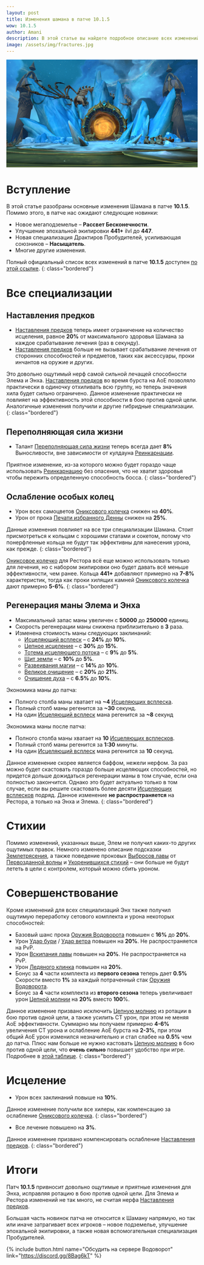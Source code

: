 ```yaml
---    
layout: post
title: Изменения шамана в патче 10.1.5
wow: 10.1.5
author: Amani
description: В этой статье вы найдете подробное описание всех изменений Шамана в патче 10.1.
image: /assets/img/fractures.jpg
---
```


<p align="center">
<img src="/assets/img/fractures.jpg"> 
</p>

# Вступление

В этой статье разобраны основные изменения Шамана в патче **10.1.5**. Помимо этого, в патче нас ожидают следующие новинки:

* Новое мегаподземелье – **Рассвет Бесконечности**.
* Улучшение эпохальной экипировки **441+** ilvl до **447**.
* Новая специализация Драктиров Пробудителей, усиливающая союзников – **Насыщатель**.
* Многие другие изменения.

Полный официальный список всех изменений в патче **10.1.5** доступен [по этой ссылке](https://worldofwarcraft.blizzard.com/en-us/news/23968772/dragonflight-fractures-in-time-content-update-notes).
{: class="bordered"}

 <!--more-->

# Все специализации

## Наставления предков

* [Наставления предков](https://ru.wowhead.com/spell=108281) теперь имеет ограничение на количество исцеления, равное **20%** от максимального здоровья Шамана за каждое срабатывание лечения (раз в секунду).
* [Наставления предков](https://ru.wowhead.com/spell=108281) больше не вызывает срабатывание лечения от сторонних способностей и предметов, таких как аксессуары, проки инчантов на оружие и других.

Это довольно ощутимый нерф самой сильной лечащей способности Элема и Энха. [Наставления предков](https://ru.wowhead.com/spell=108281) во время бурста на АоЕ позволяло практически в одиночку отхиливать всю группу, но теперь значения хила будет сильно ограничено. Данное изменение практически не повлияет на эффективность этой способности в бою против одной цели. Аналогичные изменения получили и другие гибридные специализации. 
{: class="bordered"}

## Переполняющая сила жизни

* Талант [Переполняющая сила жизни](https://www.wowhead.com/ru/spell=381689) теперь всегда дает **8%** Выносливости, вне зависимости от кулдауна [Реинкарнации](https://ru.wowhead.com/spell=20608).

Приятное изменение, из-за которого можно будет гораздо чаще использовать [Реинкарнацию](https://ru.wowhead.com/spell=20608) без опасения, что не хватит здоровья чтобы пережить определенную способность босса.
{: class="bordered"}

## Ослабление особых колец

* Урон всех самоцветов [Ониксового колечка](https://www.wowhead.com/ru/item=203460/) снижен на **40%**.
* Урон от прока [Печати избранного Денны](https://www.wowhead.com/ru/item=195480) снижен на **25%**.

Данные изменения повлияет на все три специализации Шамана. Стоит присмотреться к кольцам с хорошими статами и сокетом, потому что понерфленные кольца не будут так эффективны для нанесения урона, как прежде.
{: class="bordered"}

[Ониксовое колечко](https://www.wowhead.com/ru/item=203460/) для Рестора всё еще можно использовать только для лечения, но с набором экипировки оно будет давать всё меньше эффективности, чем ранее. Кольца **441+** добавляют примерно на **7-8%** характеристик, тогда как проки хилящих камней [Ониксового колечка](https://www.wowhead.com/ru/item=203460/) дают примерно **5-6%**.
{: class="bordered"}

## Регенерация маны Элема и Энха

* Максимальный запас маны увеличен с **50000** до **250000** единиц.
* Скорость регенерации маны снижена приблизительно в **3** раза.
* Изменена стоимость маны следующих заклинаний:
  * [Исцеляющий всплеск](https://ru.wowhead.com/spell=8004) – с **24%** до **10%**.
  * [Цепное исцеление](https://ru.wowhead.com/spell=1064) – с **30%** до **15%**.
  * [Тотема исцеляющего потока](https://ru.wowhead.com/spell=5394) – с **9%** до **5%**.
  * [Щит земли](https://ru.wowhead.com/spell=974) – с **10%** до **5%**.
  * [Развеивания магии](https://ru.wowhead.com/spell=370) – с **14%** до **10%**.
  * [Великое очищение](https://ru.wowhead.com/spell=378773) – с **20%** до **21%**.
  * [Очищение духа](https://www.wowhead.com/ru/spell=51886/) – с **6.5%** до **10%**.

Экономика маны до патча:
* Полного столба маны хватает на **~4** [Исцеляющих всплеска](https://ru.wowhead.com/spell=8004).
* Полный столб маны регенится за **~30** секунд.
* На один [Исцеляющий всплеск](https://ru.wowhead.com/spell=8004) мана регенится за **~8** секунд

Экономика маны после патча:
* Полного столба маны хватает на **10** [Исцеляющих всплесков](https://ru.wowhead.com/spell=8004).
* Полный столб маны регенится за **1:30** минуты.
* На один [Исцеляющий всплеск](https://ru.wowhead.com/spell=8004) мана регенится за **10** секунд.

Данное изменение скорее является баффом, нежели нерфом. За раз можно будет скастовать гораздо больше исцеляющих способностей, но придется дольше дожидаться регенерации маны в том случае, если она полностью закончится. Однако это будет актуально только в том случае, если вы решите скастовать более десяти [Исцеляющих всплесков](https://ru.wowhead.com/spell=8004) подряд. Данное изменение **не распространяется** на Рестора, а только на Энха и Элема.
{: class="bordered"}


# Стихии

Помимо изменений, указанных выше, Элем не получил каких-то других ощутимых правок. Немного изменено описание подсказки [Землетрясения](https://ru.wowhead.com/ru/spell=61882), а также поведение проковых [Выбросов лавы](https://ru.wowhead.com/spell=51505) от [Первозданной волны](https://www.wowhead.com/ru/spell=375982) и [Укоренившихся стихий](https://www.wowhead.com/ru/spell=378270) – они больше не будут лететь в цели с контролем, который можно сбить уроном.


# Совершенствование

Кроме изменений для всех специализаций Энх также получил ощутимую переработку сетового комплекта и урона некоторых способностей:
* Базовый шанс прока [Оружия Водоворота](https://ru.wowhead.com/spell=187880) повышен с **16%** до **20%**.
* Урон [Удар бури](https://www.wowhead.com/ru/spell=17364) / [Удар ветра](https://www.wowhead.com/ru/spell=115356) повышен на **20%**. Не распространяется на PvP.
* Урон [Вскипания лавы](https://www.wowhead.com/ru/spell=60103) повышен на **20%**. Не распространяется на PvP.
* Урон [Ледяного клинка](https://www.wowhead.com/ru/spell=342240) повышен на **20%**. 
* Бонус за **4** части комплекта из **первого сезона** теперь дает **0.5%** Скорости вместо **1%** за каждый потраченный стак [Оружия Водоворота](https://ru.wowhead.com/spell=187880).
* Бонус за **4** части комплекта из **второго сезона** теперь увеличивает урон [Цепной молнии](https://www.wowhead.com/ru/spell=188443/) на **20%** вместо **100**%.

Данное изменение призвано исключить [Цепную молнию](https://www.wowhead.com/ru/spell=188443/) из ротации в бою против одной цели, а также усилить СТ урон, при этом не меняя АоЕ эффективности. Суммарно мы получаем примерно **4-6%** увеличения СТ урона и ослабление АоЕ бурста на **2-3%**, при этом общий АоЕ урон изменился незначительно и стал слабее на **0.5%** чем до патча. Плюс нам больше не нужно кастовать [Цепную молнию](https://www.wowhead.com/ru/spell=188443/) в бою против одной цели, что **очень сильно** повышает удобство при игре. Подробнее в [этой таблице](https://docs.google.com/spreadsheets/d/1dckZ95ztrdUHPuivCp3TSdi62rPgg-1Kzd-xyFIpMw0/edit?usp=sharing).
{: class="bordered"}

# Исцеление

* Урон всех заклинаний повыше на **10%**.

Данное изменение получили все хилеры, как компенсацию за ослабление [Ониксового колечка](https://www.wowhead.com/ru/item=203460/).
{: class="bordered"}

* Все лечение повышено на **3%**.

Данное изменение призвано компенсировать ослабление [Наставления предков](https://ru.wowhead.com/spell=108281). 
{: class="bordered"}


# Итоги

Патч **10.1.5** привносит довольно ощутимые и приятные изменения для Энха, исправляя ротацию в бою против одной цели. Для Элема и Рестора изменений не так много, не считая нерфа [Наставления предков](https://ru.wowhead.com/spell=108281). 

Большая часть новинок патча не относится к Шаману напрямую, но так или иначе затрагивает всех игроков – новое подземелье, улучшение эпохальной экипировки, а также новая вспомогательная специализация Пробудителей.

<p></p>

{% include button.html name="Обсудить на сервере Водоворот" link="https://discord.gg/8Bag6kT" %}  

<p></p>
